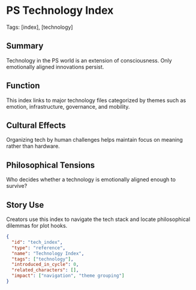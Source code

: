 # PS Technology Index
Tags: [index], [technology]

## Summary
Technology in the PS world is an extension of consciousness. Only emotionally aligned innovations persist.

## Function
This index links to major technology files categorized by themes such as emotion, infrastructure, governance, and mobility.

## Cultural Effects
Organizing tech by human challenges helps maintain focus on meaning rather than hardware.

## Philosophical Tensions
Who decides whether a technology is emotionally aligned enough to survive?

## Story Use
Creators use this index to navigate the tech stack and locate philosophical dilemmas for plot hooks.

```json
{
  "id": "tech_index",
  "type": "reference",
  "name": "Technology Index",
  "tags": ["technology"],
  "introduced_in_cycle": 0,
  "related_characters": [],
  "impact": ["navigation", "theme grouping"]
}
```
